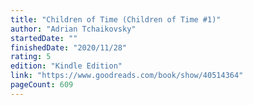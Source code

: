 ```yaml
---
title: "Children of Time (Children of Time #1)"
author: "Adrian Tchaikovsky"
startedDate: ""
finishedDate: "2020/11/28"
rating: 5
edition: "Kindle Edition"
link: "https://www.goodreads.com/book/show/40514364"
pageCount: 609
---
```



